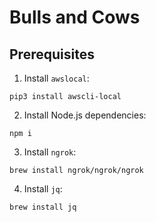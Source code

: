 # Bulls and Cows

## Prerequisites 

1. Install `awslocal`:

```
pip3 install awscli-local
```

2. Install Node.js dependencies:

```
npm i
```

3. Install `ngrok`:

```
brew install ngrok/ngrok/ngrok
```

4. Install `jq`:

```
brew install jq
```
